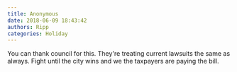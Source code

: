 ```yaml
---
title: Anonymous
date: 2018-06-09 18:43:42
authors: Ripp
categories: Holiday
---
```


 You can thank council for this.  They're treating current lawsuits the same as always. Fight until the city wins and we the taxpayers are paying the bill.